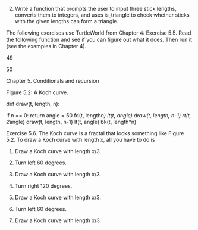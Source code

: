 2. Write a function that prompts the user to input three stick lengths, converts them to integers, and uses is_triangle to check whether sticks with the given lengths can form a triangle.

The following exercises use TurtleWorld from Chapter 4: Exercise 5.5. Read the following function and see if you can ﬁgure out what it does. Then run it (see the examples in Chapter 4).

49

50

Chapter 5. Conditionals and recursion

Figure 5.2: A Koch curve.

def draw(t, length, n):

if n == 0: return angle = 50 fd(t, length*n) lt(t, angle) draw(t, length, n-1) rt(t, 2*angle) draw(t, length, n-1) lt(t, angle) bk(t, length*n)

Exercise 5.6. The Koch curve is a fractal that looks something like Figure 5.2. To draw a Koch curve with length x, all you have to do is

1. Draw a Koch curve with length x/3.

2. Turn left 60 degrees.

3. Draw a Koch curve with length x/3.

4. Turn right 120 degrees.

5. Draw a Koch curve with length x/3.

6. Turn left 60 degrees.

7. Draw a Koch curve with length x/3.